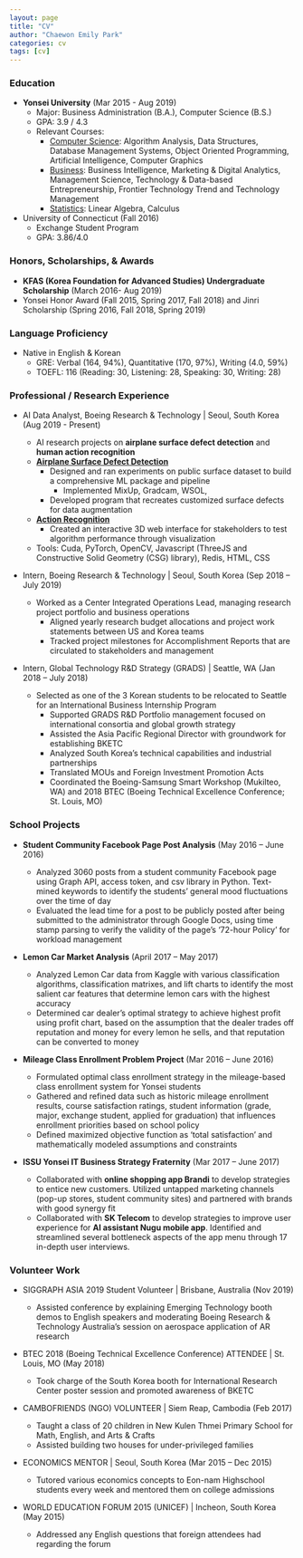 ```yaml
---
layout: page
title: "CV"
author: "Chaewon Emily Park"
categories: cv
tags: [cv]
---
```


### Education
* **Yonsei University** (Mar 2015 - Aug 2019)
	* Major: Business Administration (B.A.), Computer Science (B.S.)
	* GPA: 3.9 / 4.3
  * Relevant Courses: 
    * <ins>Computer Science</ins>: Algorithm Analysis, Data Structures, Database Management Systems, Object Oriented Programming, Artificial Intelligence, Computer Graphics
    * <ins>Business</ins>: Business Intelligence, Marketing & Digital Analytics, Management Science, Technology & Data-based Entrepreneurship, Frontier Technology Trend and Technology Management
    * <ins>Statistics</ins>: Linear Algebra, Calculus
* University of Connecticut (Fall 2016)
	* Exchange Student Program
	* GPA: 3.86/4.0

### Honors, Scholarships, & Awards
* **KFAS (Korea Foundation for Advanced Studies) Undergraduate Scholarship** (March 2016- Aug 2019)
* Yonsei Honor Award (Fall 2015, Spring 2017, Fall 2018) and Jinri Scholarship (Spring 2016, Fall 2018, Spring 2019)

### Language Proficiency
   * Native in English & Korean
      * GRE: Verbal (164, 94%), Quantitative (170, 97%), Writing (4.0, 59%)
      * TOEFL: 116 (Reading: 30, Listening: 28, Speaking: 30, Writing: 28)

<!--
### Publications (*Corresponding Author of All Papers)
* Seri Lee, ***Eun Jee Sung***, Jieun Park, and Juhee Lee. "UGly-Net: Playful Exploration of U-Net for Glitch Effects." *NeurIPS 2019 Machine Learning for Creativity and Design Workshop.* Poster.
* ***Eun Jee Sung***, Hyesung Chung, Keunwook Kim, Jooseung You. “Honk? Talk!: Designing Driver-to-Driver Communication Methods for Social Driving.” *In Proceedings of the International ACM SIGCHI Conference on Designing Interactive Systems*. ACM, 2019.
* ***Eun Jee Sung***, Leem, Sungmook, Sungjin Lee, and Ilyoung Jin. "MAMAS: Mealtime Assistance to Improve Eating Behavior of Children Using Magnetometer and Speech Recognition." *In Proceedings of the 20th International ACM SIGACCESS Conference on Computers and Accessibility*, pp. 483-485. ACM, 2018. -->

### Professional / Research Experience
* AI Data Analyst, Boeing Research & Technology | Seoul, South Korea (Aug 2019 - Present)
	* AI research projects on **airplane surface defect detection** and **human action recognition**
    * <ins>**Airplane Surface Defect Detection**</ins>
      * Designed and ran experiments on public surface dataset to build a comprehensive ML package and pipeline
        * Implemented MixUp, Gradcam, WSOL, 
      * Developed program that recreates customized surface defects for data augmentation
    * <ins>**Action Recognition**</ins>
      * Created an interactive 3D web interface for stakeholders to test algorithm performance through visualization
    * Tools: Cuda, PyTorch, OpenCV, Javascript (ThreeJS and Constructive Solid Geometry (CSG) library), Redis, HTML, CSS 

* Intern, Boeing Research & Technology | Seoul, South Korea	(Sep 2018 – July 2019)
  *	Worked as a Center Integrated Operations Lead, managing research project portfolio and business operations
    * Aligned yearly research budget allocations and project work statements between US and Korea teams
    * Tracked project milestones for Accomplishment Reports that are circulated to stakeholders and management

* Intern, Global Technology R&D Strategy (GRADS) | Seattle, WA (Jan 2018 – July 2018)
  *	Selected as one of the 3 Korean students to be relocated to Seattle for an International Business Internship Program
    * Supported GRADS R&D Portfolio management focused on international consortia and global growth strategy
    *	Assisted the Asia Pacific Regional Director with groundwork for establishing BKETC
      * Analyzed South Korea’s technical capabilities and industrial partnerships
      * Translated MOUs and Foreign Investment Promotion Acts
    * Coordinated the Boeing-Samsung Smart Workshop (Mukilteo, WA) and 2018 BTEC (Boeing Technical Excellence Conference; St. Louis, MO)

### School Projects
* **Student Community Facebook Page Post Analysis** (May 2016 – June 2016)
	* Analyzed 3060 posts from a student community Facebook page using Graph API, access token, and csv library in Python. Text-mined keywords to identify the students’ general mood fluctuations over the time of day
	* Evaluated the lead time for a post to be publicly posted after being submitted to the administrator through Google Docs, using time stamp parsing to verify the validity of the page’s ‘72-hour Policy’ for workload management

* **Lemon Car Market Analysis** (April 2017 – May 2017)
	* Analyzed Lemon Car data from Kaggle with various classification algorithms, classification matrixes, and lift charts to identify the most salient car features that determine lemon cars with the highest accuracy
	* Determined car dealer’s optimal strategy to achieve highest profit using profit chart, based on the assumption that the dealer trades off reputation and money for every lemon he sells, and that reputation can be converted to money

* **Mileage Class Enrollment Problem Project** (Mar 2016 – June 2016)
	* Formulated optimal class enrollment strategy in the mileage-based class enrollment system for Yonsei students
	* Gathered and refined data such as historic mileage enrollment results, course satisfaction ratings, student information (grade, major, exchange student, applied for graduation) that influences enrollment priorities based on school policy
	* Defined maximized objective function as ‘total satisfaction’ and mathematically modeled assumptions and constraints

* **ISSU Yonsei IT Business Strategy Fraternity** (Mar 2017 – June 2017)
	* Collaborated with **online shopping app Brandi** to develop strategies to entice new customers. Utilized untapped marketing channels (pop-up stores, student community sites) and partnered with brands with good synergy fit
	* Collaborated with **SK Telecom** to develop strategies to improve user experience for **AI assistant Nugu mobile app**. Identified and streamlined several bottleneck aspects of the app menu through 17 in-depth user interviews.


### Volunteer Work
* SIGGRAPH ASIA 2019 Student Volunteer | Brisbane, Australia (Nov 2019)
  * Assisted conference by explaining Emerging Technology booth demos to English speakers and moderating Boeing Research & Technology Australia’s session on aerospace application of AR research

* BTEC 2018 (Boeing Technical Excellence Conference) ATTENDEE | St. Louis, MO	(May 2018)
  *	Took charge of the South Korea booth for International Research Center poster session and promoted awareness of BKETC

* CAMBOFRIENDS (NGO) VOLUNTEER | Siem Reap, Cambodia (Feb 2017)
  * Taught a class of 20 children in New Kulen Thmei Primary School for Math, English, and Arts & Crafts
  * Assisted building two houses for under-privileged families

* ECONOMICS MENTOR | Seoul, South Korea (Mar 2015 – Dec 2015)
  * Tutored various economics concepts to Eon-nam Highschool students every week and mentored them on college admissions

* WORLD EDUCATION FORUM 2015 (UNICEF) | Incheon, South Korea (May 2015)
  * Addressed any English questions that foreign attendees had regarding the forum
